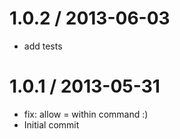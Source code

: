 
1.0.2 / 2013-06-03 
==================

 * add tests

1.0.1 / 2013-05-31 
==================

 * fix: allow = within command :)
 * Initial commit
